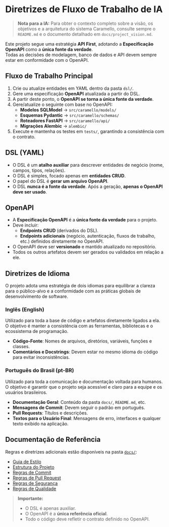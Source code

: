 # Diretrizes de Fluxo de Trabalho de IA

> **Nota para a IA:** Para obter o contexto completo sobre a visão, os objetivos e a arquitetura do sistema Caramello, consulte sempre o `README.md` e o documento detalhado em `docs/project_vision.md`.

Este projeto segue uma estratégia **API First**, adotando a **Especificação OpenAPI** como a **única fonte da verdade**.  
Todas as decisões de modelagem, banco de dados e API devem sempre estar em conformidade com o OpenAPI.  

## Fluxo de Trabalho Principal

1. Crie ou atualize entidades em YAML dentro da pasta `dsl/`.  
2. Gere uma especificação **OpenAPI** atualizada a partir do DSL.  
3. A partir deste ponto, o **OpenAPI se torna a única fonte da verdade**.  
4. Gere/atualize o seguinte com base no OpenAPI:  
   - **Modelos SQLModel** → `src/caramello/models/`  
   - **Esquemas Pydantic** → `src/caramello/schemas/`  
   - **Roteadores FastAPI** → `src/caramello/api/`  
   - **Migrações Alembic** → `alembic/`  
5. Execute e mantenha os testes em `tests/`, garantindo a consistência com o contrato.  

## DSL (YAML)
- O DSL é um **atalho auxiliar** para descrever entidades de negócio (nome, campos, tipos, relações).  
- O DSL é simples, focado apenas em **entidades CRUD**.  
- O papel do DSL é **gerar um arquivo OpenAPI**.  
- O DSL **nunca é a fonte da verdade**. Após a geração, **apenas o OpenAPI deve ser usado**.  

## OpenAPI
- A **Especificação OpenAPI** é a **única fonte da verdade** para o projeto.  
- Deve incluir:  
  - **Endpoints CRUD** (derivados do DSL).  
  - **Endpoints adicionais** (negócio, autenticação, fluxos de trabalho, etc.) definidos diretamente no OpenAPI.  
- O OpenAPI deve ser **versionado** e mantido atualizado no repositório.  
- Todos os outros artefatos devem ser gerados ou validados em relação a ele.  

## Diretrizes de Idioma

O projeto adota uma estratégia de dois idiomas para equilibrar a clareza para o público-alvo e a conformidade com as práticas globais de desenvolvimento de software.

### Inglês (English)
Utilizado para toda a base de código e artefatos diretamente ligados a ela. O objetivo é manter a consistência com as ferramentas, bibliotecas e o ecossistema de programação.
- **Código-Fonte**: Nomes de arquivos, diretórios, variáveis, funções e classes.
- **Comentários e Docstrings**: Devem estar no mesmo idioma do código para evitar inconsistências.

### Português do Brasil (pt-BR)
Utilizado para toda a comunicação e documentação voltada para humanos. O objetivo é garantir que o projeto seja acessível e claro para a equipe e os usuários brasileiros.
- **Documentação Geral**: Conteúdo da pasta `docs/`, `README.md`, etc.
- **Mensagens de Commit**: Devem seguir o padrão em português.
- **Pull Requests**: Títulos e descrições.
- **Textos para o Usuário Final**: Mensagens de erro, interfaces e qualquer texto exibido na aplicação.

## Documentação de Referência
Regras e diretrizes adicionais estão disponíveis na pasta [`docs/`](./docs):
- [Guia de Estilo](./docs/style_guide.md)  
- [Estrutura do Projeto](./docs/project_structure.md)  
- [Regras de Commit](./docs/commit_rules.md)  
- [Regras de Pull Request](./docs/pr_rules.md)  
- [Regras de Segurança](./docs/security_rules.md)  
- [Regras de Qualidade](./docs/quality_rules.md)  

> **Importante:**  
> - O DSL é apenas auxiliar.  
> - O OpenAPI é a **única referência oficial**.  
> - Todo o código deve refletir o contrato definido no OpenAPI.
